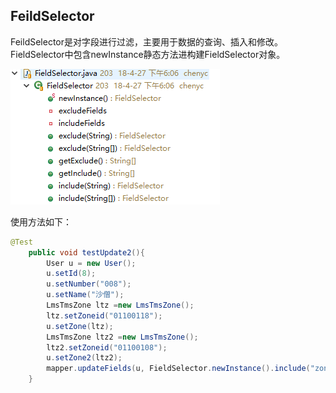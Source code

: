 ## FeildSelector

FeildSelector是对字段进行过滤，主要用于数据的查询、插入和修改。FieldSelector中包含newInstance静态方法进构建FieldSelector对象。

![](/assets/import6.png)

使用方法如下：

```java
@Test
    public void testUpdate2(){
        User u = new User();
        u.setId(8);
        u.setNumber("008");
        u.setName("沙僧");
        LmsTmsZone ltz =new LmsTmsZone();
        ltz.setZoneid("01100118");
        u.setZone(ltz);
        LmsTmsZone ltz2 =new LmsTmsZone();
        ltz2.setZoneid("01100108");
        u.setZone2(ltz2);
        mapper.updateFields(u, FieldSelector.newInstance().include("zone").include("name"));
    }
```



